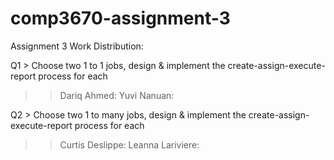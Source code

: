 # comp3670-assignment-3

Assignment 3 Work Distribution:

Q1 > Choose two 1 to 1 jobs, design & implement the create-assign-execute-report process for each
>> Dariq Ahmed:
>> Yuvi Nanuan:

Q2 > Choose two 1 to many jobs, design & implement the create-assign-execute-report process for each
>> Curtis Deslippe:
>> Leanna Lariviere:
